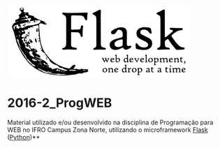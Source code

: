 ![Logo Flask](portal_noticias/static/imagens/flask.png)
 
# 2016-2_ProgWEB
Material utilizado e/ou desenvolvido na disciplina de Programação para WEB no IFRO Campus Zona Norte, utilizando o microframework [Flask](http://flask.pocoo.org/) ([Python](https://www.python.org/))**

